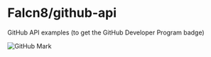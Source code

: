 # Falcn8/github-api
GitHub API examples (to get the GitHub Developer Program badge)

![GitHub Mark](https://github.githubassets.com/images/modules/logos_page/GitHub-Mark.png)
